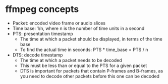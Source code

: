 # ffmpeg concepts

* Packet: encoded video frame or audio slices
* Time base: 1/n, where n is the number of time units in a second
* PTS: presentation timestamp
    * The time at which a packet should be displayed, in terms of the time base
    * To find the actual time in seconds: PTS * time_base = PTS / n
* DTS: decode timestamp
    * The time at which a packet needs to be decoded
    * This must be less than or equal to the PTS for a given packet
    * DTS is important for packets that contain P-frames and B-frames, as you need to decode other packets before this one can be decoded

